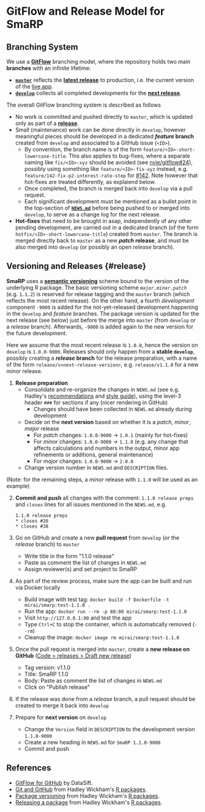 # GitFlow and Release Model for SmaRP


## Branching System

We use a [**GitFlow**](https://nvie.com/posts/a-successful-git-branching-model/) branching model, where the repository holds two main **branches** with an infinite lifetime:

- [**`master`**](https://github.com/miraisolutions/SmaRP/tree/master) reflects the [**latest release**](https://github.com/miraisolutions/SmaRP/releases/latest) to production, i.e. the current version of the [live app](https://mirai-solutions.ch/gallery/smarp).
- [**`develop`**](https://github.com/miraisolutions/SmaRP/tree/develop) collects all completed developments for the [**next release**](#release).

The overall GitFlow branching system is described as follows

- No work is committed and pushed directly to `master`, which is updated only as part of a [**release**](#release).
- Small (maintenance) work can be done directly in `develop`, however meaningful pieces should be developed in a dedicated **_feature_ branch** created from `develop` and associated to a GitHub issue (`<ID>`).
    - By convention, the branch name is of the form `feature/<ID>-short-lowercase-title`. This also applies to bug-fixes, where a separate naming like `fix/<ID>-xyz` should be avoided (see [nvie/gitflow#24](https://github.com/nvie/gitflow/issues/24)), possibly using something like `feature/<ID>-fix-xyz` instead, e.g. `feature/142-fix-p2-interest-rate-step` for [#142](https://github.com/miraisolutions/SmaRP/issues/142). Note however that hot-fixes are treated differently, as explaiend below.
    - Once completed, the branch is merged back into `develop` via a pull request.
    - Each significant development must be mentioned as a bullet point in the top-section of [**`NEWS.md`**](../NEWS.md) before being pushed to or merged into `develop`, to serve as a change log for the next release.
- **Hot-fixes** that need to be brought in asap, independently of any other pending development, are carried out in a dedicated branch (of the form `hotfix/<ID>-short-lowercase-title`) created from `master`. The branch is merged directly back to `master` as a new **_patch_ release**, and must be also merged into `develop` (or possibly an open _release_ branch).


## Versioning and Releases {#release}

**SmaRP** uses a [**semantic versioning**](https://semver.org/) scheme bound to the version of the underlying R package. The basic versioning scheme _`major.minor.patch`_ (e.g. `1.1.2`) is reserved for release tagging and the `master` branch (which reflects the most recent release). On the other hand, a fourth _development_ component `-9000` is added for the not-yet-released development happening in the `develop` and _feature_ branches. The package version is updated for the next release (see below) just before the merge into `master` (from `develop` or a _release_ branch). Afterwards, `-9000` is added again to the new version for the future development.

Here we assume that the most recent release is `1.0.0`, hence the version on `develop` is `1.0.0-9000`.
Releases should only happen from a **stable `develop`**, possibly creating a **_release_ branch** for the release preparation, with a name of the form `release/v<next-release-version>`, e.g. `release/v1.1.0` for a new _minor_ release.

1. **Release preparation**
    - Consolidate and re-organize the changes in `NEWS.md` (see e.g. Hadley's [recommendations](http://r-pkgs.had.co.nz/release.html#important-files) and [style guide](https://style.tidyverse.org/news.html#news-release)), using the level-3 header `###` for sections if any (nicer rendering in GitHub)
        - Changes should have been collected in `NEWS.md` already during development
    - Decide on the **next version** based on whether it is a _patch_, _minor_, _major_ release
        - For _patch_ changes: `1.0.0-9000` -> `1.0.1` (mainly for hot-fixes)
        - For _minor_ changes: `1.0.0-9000` -> `1.1.0` (e.g. any change that affects calculations and numbers in the output, minor app refinements or additions, general maintenance)
        - For _major_ changes: `1.0.0-9000` -> `2.0.0`
    - Change version number in `NEWS.md` and `DESCRIPTION` files.

(Note: for the remaining steps, a _minor_ release with  `1.1.0` will be used as an example)

2. **Commit and push** all changes with the comment: `1.1.0 release preps` and `closes` lines for all issues mentioned in the `NEWS.md`, e.g.

    ```
    1.1.0 release preps
    * closes #26
    * closes #38
    ```
3. Go on GitHub and create a new **pull request** from `develop` (or the _release_ branch) to `master`
    - Write title in the form "1.1.0 release"
    - Paste as comment the list of changes in `NEWS.md`
    - Assign reviewer(s) and set project to SmaRP
4. As part of the review process, make sure the app can be built and run via Docker locally
    - Build image with test tag: `docker build -f Dockerfile -t mirai/smarp:test-1.1.0 .`
    - Run the app: `docker run --rm -p 80:80 mirai/smarp:test-1.1.0`
    - Visit `http://127.0.0.1:80` and test the app
    - Type `Ctrl+C` to stop the container, which is automatically removed (`--rm`)
    - Cleanup the image: `docker image rm mirai/smarp:test-1.1.0` 
5. Once the pull request is merged into `master`, create a **new release on GitHub** ([Code > releases > Draft new release](https://github.com/miraisolutions/SmaRP/releases/new))
    - Tag version: v1.1.0
    - Title: SmaRP 1.1.0
    - Body: Paste as comment the list of changes in `NEWS.md`
    - Click on "Publish release"
6. If the release was done from a _release_ branch, a pull request should be created to merge it back into `develop`
7. Prepare for **next version** on `develop`
    - Change the `Version` field in `DESCRIPTION` to the development version `1.1.0-9000`
    - Create a new heading in `NEWS.md` for `SmaRP 1.1.0-9000`
    - Commit and push


## References

* [GitFlow for GitHub](https://datasift.github.io/gitflow) by DataSift.
* [Git and GitHub](http://r-pkgs.had.co.nz/git.html) from Hadley Wickham's [R packages](http://r-pkgs.had.co.nz/).
* [Package versioning](http://r-pkgs.had.co.nz/description.html#version) from Hadley Wickham's [R packages](http://r-pkgs.had.co.nz/).
* [Releasing a package](http://r-pkgs.had.co.nz/release.html) from Hadley Wickham's [R packages](http://r-pkgs.had.co.nz/).

